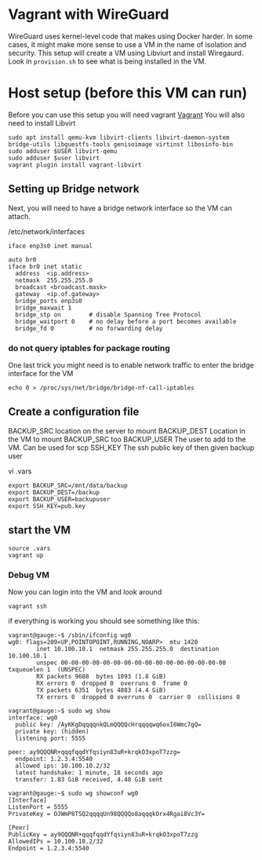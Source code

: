 # Vagrant with WireGuard

WireGuard uses kernel-level code that makes using Docker harder. In some cases, it might make more sense to use a VM in the name of isolation and security. This setup will create a VM using Libviurt and install Wiregaurd. Look in `provision.sh` to see what is being installed in the VM.

# Host setup (before this VM can run)
Before you can use this setup you will need vagrant [Vagrant](https://www.vagrantup.com/downloads.html)
You will also need to install Libvirt
```
sudo apt install qemu-kvm libvirt-clients libvirt-daemon-system bridge-utils libguestfs-tools genisoimage virtinst libosinfo-bin
sudo adduser $USER libvirt-qemu
sudo adduser $user libvirt
vagrant plugin install vagrant-libvirt
```

## Setting up Bridge network
Next, you will need to have a bridge network interface so the VM can attach.

/etc/network/interfaces
```
iface enp3s0 inet manual

auto br0
iface br0 inet static
  address  <ip.address>
  netmask  255.255.255.0
  broadcast <broadcast.mask>
  gateway  <ip.of.gateway>
  bridge_ports enp3s0
  bridge_maxwait 1
  bridge_stp on        # disable Spanning Tree Protocol
  bridge_waitport 0    # no delay before a port becomes available
  bridge_fd 0          # no forwarding delay
```

### do not query iptables for package routing
One last trick you might need is to enable network traffic to enter the bridge interface for the VM

```
echo 0 > /proc/sys/net/bridge/bridge-nf-call-iptables
```

## Create a configuration file
BACKUP_SRC   location on the server to mount
BACKUP_DEST  Location in the VM to mount BACKUP_SRC too
BACKUP_USER  The user to add to the VM. Can be used for scp
SSH_KEY      The ssh public key of then given backup user

vi .vars
```
export BACKUP_SRC=/mnt/data/backup
export BACKUP_DEST=/backup
export BACKUP_USER=backupuser
export SSH_KEY=pub.key
```

## start the VM
```
source .vars
vagrant up
```

### Debug VM
Now you can login into the VM and look around
```
vagrant ssh
```

if everything is working you should see something like this:
```
vagrant@gauge:~$ /sbin/ifconfig wg0
wg0: flags=209<UP,POINTOPOINT,RUNNING,NOARP>  mtu 1420
        inet 10.100.10.1  netmask 255.255.255.0  destination 10.100.10.1
        unspec 00-00-00-00-00-00-00-00-00-00-00-00-00-00-00-00  txqueuelen 1  (UNSPEC)
        RX packets 9688  bytes 1093 (1.8 GiB)
        RX errors 0  dropped 0  overruns 0  frame 0
        TX packets 6351  bytes 4883 (4.4 GiB)
        TX errors 0  dropped 0 overruns 0  carrier 0  collisions 0

vagrant@gauge:~$ sudo wg show
interface: wg0
  public key: /AyKKgDqqqqnkQLmQQQQcHrqqqqwq6oxI6Wmc7gQ=
  private key: (hidden)
  listening port: 5555

peer: ay9QQQNR+qqqfqqdYfqsiyn83uR+krqkO3xpoT7zzg=
  endpoint: 1.2.3.4:5540
  allowed ips: 10.100.10.2/32
  latest handshake: 1 minute, 18 seconds ago
  transfer: 1.83 GiB received, 4.48 GiB sent

vagrant@gauge:~$ sudo wg showconf wg0
[Interface]
ListenPort = 5555
PrivateKey = OJWmP8TSQ2qqqqUn98QQQQo8aqqqkOrx4Rgai8Vc3Y=

[Peer]
PublicKey = ay9QQQNR+qqqfqqdYfqsiyn83uR+krqkO3xpoT7zzg
AllowedIPs = 10.100.10.2/32
Endpoint = 1.2.3.4:5540
```
